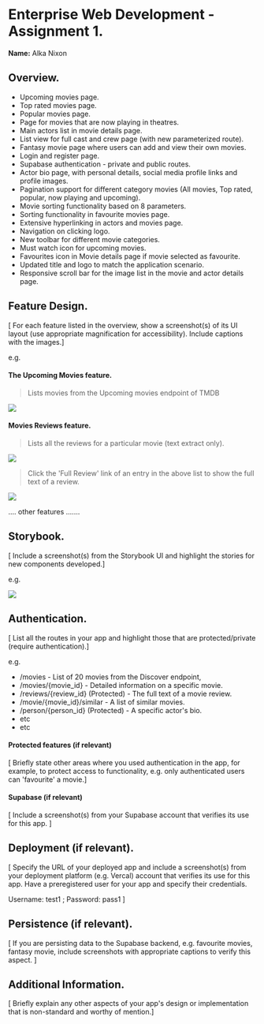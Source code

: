# Enterprise Web Development - Assignment 1.

__Name:__ Alka Nixon

## Overview.

+ Upcoming movies page.
+ Top rated movies page.
+ Popular movies page.
+ Page for movies that are now playing in theatres.
+ Main actors list in movie details page.
+ List view for full cast and crew page (with new parameterized route).
+ Fantasy movie page where users can add and view their own movies.
+ Login and register page.
+ Supabase authentication - private and public routes.
+ Actor bio page, with personal details, social media profile links and profile images.
+ Pagination support for different category movies (All movies, Top rated, popular, now playing and upcoming).
+ Movie sorting functionality based on 8 parameters.
+ Sorting functionality in favourite movies page.
+ Extensive hyperlinking in actors and movies page.
+ Navigation on clicking logo.
+ New toolbar for different movie categories.
+ Must watch icon for upcoming movies.
+ Favourites icon in Movie details page if movie selected as favourite.
+ Updated title and logo to match the application scenario.
+ Responsive scroll bar for the image list in the movie and actor details page.






## Feature Design.

[ For each feature listed in the overview, show a screenshot(s) of its UI layout (use appropriate magnification for accessibility). Include captions with the images.]

e.g. 

#### The Upcoming Movies feature.

> Lists movies from the Upcoming movies endpoint of TMDB

![][image1]

#### Movies Reviews feature.

> Lists all the reviews for a particular movie (text extract only).

![][image2]

> Click the 'Full Review' link of an entry in the above list to show the full text of a review. 

![][image3]

.... other features .......

## Storybook.

[ Include a screenshot(s) from the Storybook UI and highlight the stories for new components developed.]

e.g.

![][image5]

## Authentication.

[ List all the routes in your app and highlight those that are protected/private (require authentication).]

e.g.

+ /movies - List of 20  movies from the Discover endpoint,
+ /movies/{movie_id} - Detailed information on a specific movie.
+ /reviews/{review_id} (Protected) - The full text of a movie review.
+ /movie/{movie_id}/similar - A list of similar movies. 
+ /person/{person_id} (Protected) - A specific actor's bio.
+ etc
+ etc

#### Protected features (if relevant)

[ Briefly state other areas where you used authentication in the app, for example, to protect access to functionality, e.g. only authenticated users can 'favourite' a movie.]

#### Supabase (if relevant)

[ Include a screenshot(s) from your Supabase account that verifies its use for this app. ]

## Deployment (if relevant).

[ Specify the URL of your deployed app and include a screenshot(s) from your deployment platform (e.g. Vercal) account that verifies its use for this app. Have a preregistered user for your app and specify their credentials.

Username: test1 ; Password: pass1
]

## Persistence (if relevant).

[ If you are persisting data to the Supabase backend, e.g. favourite movies, fantasy movie, include screenshots with appropriate captions to verify this aspect. ]

## Additional Information.

[ Briefly explain any other aspects of your app's design or implementation that is non-standard and worthy of mention.]

[image1]: ./images/img1.jpeg
[image2]: ./images/img2.jpeg
[image3]: ./images/img3.jpeg
[image4]: ./images/img4.jpeg
[image5]: ./images/img5.jpeg
